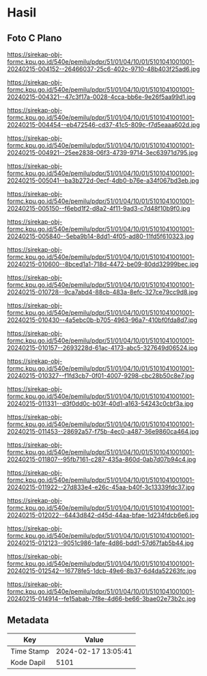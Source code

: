 # Hasil

## Foto C Plano

https://sirekap-obj-formc.kpu.go.id/540e/pemilu/pdpr/51/01/04/10/01/5101041001001-20240215-004152--26466037-25c6-402c-9710-48b403f25ad6.jpg

https://sirekap-obj-formc.kpu.go.id/540e/pemilu/pdpr/51/01/04/10/01/5101041001001-20240215-004321--47c3f17a-0028-4cca-bb6e-9e26f5aa99d1.jpg

https://sirekap-obj-formc.kpu.go.id/540e/pemilu/pdpr/51/01/04/10/01/5101041001001-20240215-004454--eb472546-cd37-41c5-809c-f7d5eaaa602d.jpg

https://sirekap-obj-formc.kpu.go.id/540e/pemilu/pdpr/51/01/04/10/01/5101041001001-20240215-004921--25ee2838-06f3-4739-9714-3ec63971d795.jpg

https://sirekap-obj-formc.kpu.go.id/540e/pemilu/pdpr/51/01/04/10/01/5101041001001-20240215-005041--ba3b272d-0ecf-4db0-b76e-a34f067bd3eb.jpg

https://sirekap-obj-formc.kpu.go.id/540e/pemilu/pdpr/51/01/04/10/01/5101041001001-20240215-005150--f6ebd1f2-d8a2-4f11-9ad3-c7d48f10b9f0.jpg

https://sirekap-obj-formc.kpu.go.id/540e/pemilu/pdpr/51/01/04/10/01/5101041001001-20240215-005840--5eba9b14-8dd1-4f05-ad80-11fd5f610323.jpg

https://sirekap-obj-formc.kpu.go.id/540e/pemilu/pdpr/51/01/04/10/01/5101041001001-20240215-010600--8bced1a1-718d-4472-be09-80dd32999bec.jpg

https://sirekap-obj-formc.kpu.go.id/540e/pemilu/pdpr/51/01/04/10/01/5101041001001-20240215-010728--9ca7abd4-88cb-483a-8efc-327ce79cc9d8.jpg

https://sirekap-obj-formc.kpu.go.id/540e/pemilu/pdpr/51/01/04/10/01/5101041001001-20240215-010430--4a5ebc0b-b705-4963-96a7-410bf0fda8d7.jpg

https://sirekap-obj-formc.kpu.go.id/540e/pemilu/pdpr/51/01/04/10/01/5101041001001-20240215-010157--2693228d-61ac-4173-abc5-327649d06524.jpg

https://sirekap-obj-formc.kpu.go.id/540e/pemilu/pdpr/51/01/04/10/01/5101041001001-20240215-010327--f1fd3cb7-0f01-4007-9298-cbc28b50c8e7.jpg

https://sirekap-obj-formc.kpu.go.id/540e/pemilu/pdpr/51/01/04/10/01/5101041001001-20240215-011331--d3f0dd0c-b03f-40d1-a163-54243c0cbf3a.jpg

https://sirekap-obj-formc.kpu.go.id/540e/pemilu/pdpr/51/01/04/10/01/5101041001001-20240215-011453--28692a57-f75b-4ec0-a487-36e9860ca464.jpg

https://sirekap-obj-formc.kpu.go.id/540e/pemilu/pdpr/51/01/04/10/01/5101041001001-20240215-011807--95fb7161-c287-435a-860d-0ab7d07b94c4.jpg

https://sirekap-obj-formc.kpu.go.id/540e/pemilu/pdpr/51/01/04/10/01/5101041001001-20240215-011922--27d833e4-e26c-45aa-b40f-3c13339fdc37.jpg

https://sirekap-obj-formc.kpu.go.id/540e/pemilu/pdpr/51/01/04/10/01/5101041001001-20240215-012022--6443d842-d45d-44aa-bfae-1d234fdcb6e6.jpg

https://sirekap-obj-formc.kpu.go.id/540e/pemilu/pdpr/51/01/04/10/01/5101041001001-20240215-012123--9051c986-1afe-4d86-bdd1-57d67fab5b44.jpg

https://sirekap-obj-formc.kpu.go.id/540e/pemilu/pdpr/51/01/04/10/01/5101041001001-20240215-012542--16778fe5-1dcb-49e6-8b37-6d4da52263fc.jpg

https://sirekap-obj-formc.kpu.go.id/540e/pemilu/pdpr/51/01/04/10/01/5101041001001-20240215-014914--fe15abab-7f8e-4d66-be66-3bae02e73b2c.jpg


## Metadata

| Key        | Value               |
| ---------- | ------------------- |
| Time Stamp | 2024-02-17 13:05:41 |
| Kode Dapil | 5101                |



